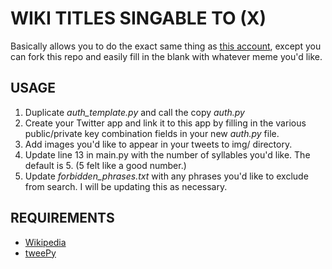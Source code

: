 <h1>WIKI TITLES SINGABLE TO (X)</h1>

<p>Basically allows you to do the exact same thing as <a href="https://twitter.com/wiki_tmnt">this account</a>, except
you can fork this repo and easily fill in the blank with whatever meme you'd like.</p>

<h2>USAGE</h2>

<ol>
    <li> Duplicate <i>auth_template.py</i> and call the copy <i>auth.py</i></li>
    <li> Create your Twitter app and link it to this app by filling in the various public/private key combination fields
            in your new <i>auth.py</i> file.
    </li>
    <li> Add images you'd like to appear in your tweets to img/ directory. </li>
    <li> Update line 13 in main.py with the number of syllables you'd like. The default is 5. (5 felt like
            a good number.)
    </li>
    <li>Update <i>forbidden_phrases.txt</i> with any phrases you'd like to exclude from search.
            I will be updating this as necessary.</li>
</ol>

<h2>REQUIREMENTS</h2>

<ul>
    <li><a href="https://pypi.org/project/wikipedia/">Wikipedia</a></li>
    <li><a href="http://docs.tweepy.org/en/latest/index.html">tweePy</a></li>
<ul>
